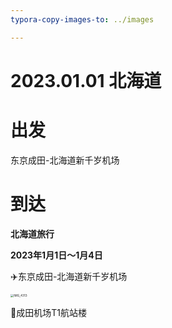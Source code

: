 ```yaml
---
typora-copy-images-to: ../images

---
```


# 2023.01.01 北海道

# 出发

东京成田-北海道新千岁机场

# 到达



**北海道旅行**  

**2023年1月1日～1月4日**

✈️东京成田-北海道新千岁机场

<img src="images/IMG_4313.jpeg" alt="IMG_4313" style="zoom:33%;" />

🛫成田机场T1航站楼
